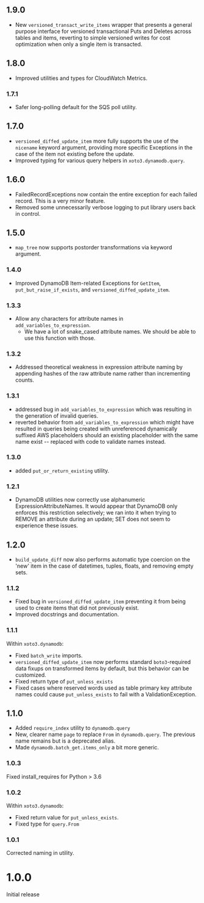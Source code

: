 ## 1.9.0

- New `versioned_transact_write_items` wrapper that presents a general
  purpose interface for versioned transactional Puts and Deletes
  across tables and items, reverting to simple versioned writes for
  cost optimization when only a single item is transacted.

## 1.8.0

- Improved utilities and types for CloudWatch Metrics.

### 1.7.1

- Safer long-polling default for the SQS poll utility.

## 1.7.0

- `versioned_diffed_update_item` more fully supports the use of the
  `nicename` keyword argument, providing more specific Exceptions in
  the case of the item not existing before the update.
- Improved typing for various query helpers in `xoto3.dynamodb.query`.

## 1.6.0

- FailedRecordExceptions now contain the entire exception for each
  failed record. This is a very minor feature.
- Removed some unnecessarily verbose logging to put library users back
  in control.

## 1.5.0

- `map_tree` now supports postorder transformations via keyword argument.

### 1.4.0

- Improved DynamoDB Item-related Exceptions for `GetItem`,
  `put_but_raise_if_exists`, and `versioned_diffed_update_item`.

### 1.3.3

- Allow any characters for attribute names in `add_variables_to_expression`.
  - We have a lot of snake_cased attribute names. We should be able to use this function with those.

### 1.3.2

- Addressed theoretical weakness in expression attribute naming by
  appending hashes of the raw attribute name rather than incrementing
  counts.

### 1.3.1

- addressed bug in `add_variables_to_expression` which was resulting in
  the generation of invalid queries.
- reverted behavior from `add_variables_to_expression` which might have
  resulted in queries being created with unreferenced dynamically suffixed
  AWS placeholders should an existing placeholder with the same name exist
  -- replaced with code to validate names instead.

### 1.3.0

- added `put_or_return_existing` utility.

### 1.2.1

- DynamoDB utilities now correctly use alphanumeric
  ExpressionAttributeNames. It would appear that DynamoDB only
  enforces this restriction selectively; we ran into it when trying to
  REMOVE an attribute during an update; SET does not seem to
  experience these issues.

## 1.2.0

- `build_update_diff` now also performs automatic type coercion on the
  'new' item in the case of datetimes, tuples, floats, and removing
  empty sets.

### 1.1.2

- Fixed bug in `versioned_diffed_update_item` preventing it from being
  used to create items that did not previously exist.
- Improved docstrings and documentation.

### 1.1.1

Within `xoto3.dynamodb`:

- Fixed `batch_write` imports.
- `versioned_diffed_update_item` now performs standard
  `boto3`-required data fixups on transformed items by default, but
  this behavior can be customized.
- Fixed return type of `put_unless_exists`
- Fixed cases where reserved words used as table primary key attribute
  names could cause `put_unless_exists` to fail with a
  ValidationException.

## 1.1.0

- Added `require_index` utility to `dynamodb.query`
- New, clearer name `page` to replace `From` in `dynamodb.query`. The
  previous name remains but is a deprecated alias.
- Made `dynamodb.batch_get.items_only` a bit more generic.

### 1.0.3

Fixed install_requires for Python > 3.6

### 1.0.2

Within `xoto3.dynamodb`:

- Fixed return value for `put_unless_exists`.
- Fixed type for `query.From`

### 1.0.1

Corrected naming in utility.

# 1.0.0

Initial release
